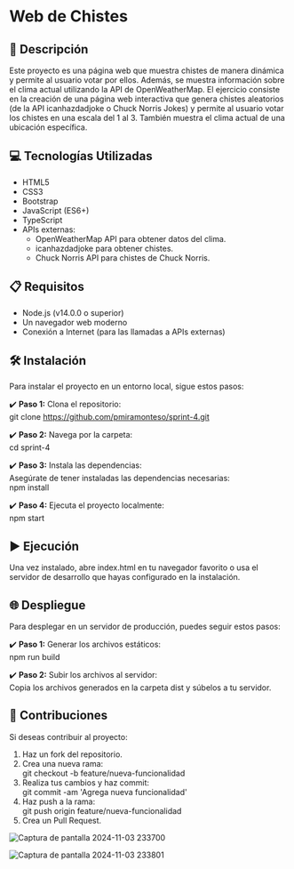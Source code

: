 # Web de Chistes

## 📄 **Descripción**  
Este proyecto es una página web que muestra chistes de manera dinámica y permite al usuario votar por ellos. Además, se muestra información sobre el clima actual utilizando la API de OpenWeatherMap. El ejercicio consiste en la creación de una página web interactiva que genera chistes aleatorios (de la API icanhazdadjoke o Chuck Norris Jokes) y permite al usuario votar los chistes en una escala del 1 al 3. También muestra el clima actual de una ubicación específica.

## 💻 **Tecnologías Utilizadas**  
- HTML5
- CSS3
- Bootstrap
- JavaScript (ES6+)
- TypeScript
- APIs externas:
  - OpenWeatherMap API para obtener datos del clima.
  - icanhazdadjoke para obtener chistes.
  - Chuck Norris API para chistes de Chuck Norris.

## 📋 **Requisitos**  
- Node.js (v14.0.0 o superior)
- Un navegador web moderno
- Conexión a Internet (para las llamadas a APIs externas)

## 🛠️ **Instalación**  
Para instalar el proyecto en un entorno local, sigue estos pasos:

✔️ **Paso 1:** Clona el repositorio:  
git clone https://github.com/pmiramonteso/sprint-4.git

✔️ **Paso 2:** Navega por la carpeta:  
cd sprint-4

✔️ **Paso 3:** Instala las dependencias:  
Asegúrate de tener instaladas las dependencias necesarias:  
npm install

✔️ **Paso 4:** Ejecuta el proyecto localmente:  
npm start

## ▶️ **Ejecución**  
Una vez instalado, abre index.html en tu navegador favorito o usa el servidor de desarrollo que hayas configurado en la instalación.

## 🌐 **Despliegue**  
Para desplegar en un servidor de producción, puedes seguir estos pasos:

✔️ **Paso 1:** Generar los archivos estáticos:  
npm run build

✔️ **Paso 2:** Subir los archivos al servidor:  
Copia los archivos generados en la carpeta dist y súbelos a tu servidor.

## 🤝 **Contribuciones**  
Si deseas contribuir al proyecto:

1. Haz un fork del repositorio.
2. Crea una nueva rama:  
   git checkout -b feature/nueva-funcionalidad
3. Realiza tus cambios y haz commit:  
   git commit -am 'Agrega nueva funcionalidad'
4. Haz push a la rama:  
   git push origin feature/nueva-funcionalidad
5. Crea un Pull Request.


![Captura de pantalla 2024-11-03 233700](https://github.com/user-attachments/assets/603b91b5-0c7e-4ff8-8cd3-5959d8d65bcd)

![Captura de pantalla 2024-11-03 233801](https://github.com/user-attachments/assets/e9439e6d-a2ae-40ad-8529-4a89b856e1f7)
